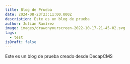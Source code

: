 ```yaml
---
title: Blog de Prueba
date: 2024-08-23T23:11:00.000Z
description: Este es un blog de prueba
author: Julián Ramírez
image: images/drawonyourscreen-2022-10-17-21-45-02.svg
tags:
  - test
isDraft: false
---
```

Este es un blog de prueba creado desde DecapCMS
